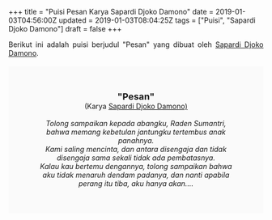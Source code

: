 +++
title = "Puisi Pesan Karya Sapardi Djoko Damono"
date = 2019-01-03T04:56:00Z
updated = 2019-01-03T08:04:25Z
tags = ["Puisi", "Sapardi Djoko Damono"]
draft = false
+++

<div dir="ltr" style="text-align: left;" trbidi="on"><div style="text-align: justify;">Berikut ini adalah puisi berjudul "Pesan" yang dibuat oleh <a href="https://ensiklopedia.kemdikbud.go.id/sastra/artikel/Sapardi_Djoko_Damono" target="_blank">Sapardi Djoko Damono</a>. </div><br /><div style="background: #FAFAFA; font-size: 14px; height: auto; margin: 0 auto; padding: 50px; text-align: center; width: auto;"><span style="font-size: 18px;"><b>"Pesan"</b></span><br />(Karya <a href="https://www.sekata.web.id/tags/sapardi-djoko-damono" target="_blank">Sapardi Djoko Damono)</a> <br /><br /><i>Tolong sampaikan kepada abangku, Raden Sumantri, bahwa memang kebetulan jantungku tertembus anak panahnya.<br />Kami saling mencinta, dan antara disengaja dan tidak disengaja sama sekali tidak ada pembatasnya.<br />Kalau kau bertemu dengannya, tolong sampaikan bahwa aku tidak menaruh dendam padanya, dan nanti apabila perang itu tiba, aku hanya akan....</i> </div></div>
